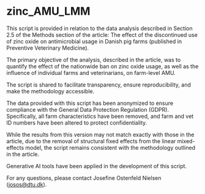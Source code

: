 # zinc_AMU_LMM

This script is provided in relation to the data analysis described in Section 2.5 of the Methods section of the article: The effect of the discontinued use of zinc oxide on antimicrobial usage in Danish pig farms (published in Preventive Veterinary Medicine).

The primary objective of the analysis, described in the article, was to quantify the effect of the nationwide ban on zinc oxide usage, as well as the influence of individual farms and veterinarians, on farm-level AMU.

The script is shared to facilitate transparency, ensure reproducibility, and make the methodology accessible.

The data provided with this script has been anonymized to ensure compliance with the General Data Protection Regulation (GDPR).
Specifically, all farm characteristics have been removed, and farm and vet ID numbers have been altered to protect confidentiality.

While the results from this version may not match exactly with those in the article, due to the removal of structural fixed effects from the linear mixed-effects model, the script remains consistent with the methodology outlined in the article.

Generative AI tools have been applied in the development of this script.

For any questions, please contact Josefine Ostenfeld Nielsen (josos@dtu.dk).
